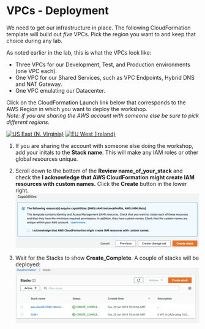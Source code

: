 # VPCs - Deployment


We need to get our infrastructure in place. The following CloudFormation template will build out _five_ VPCs. Pick the region you want to and keep that choice during any lab.

As noted earlier in the lab, this is what the VPCs look like:

- Three VPCs for our Development, Test, and Production environments (one VPC each).
- One VPC for our Shared Services, such as VPC Endpoints, Hybrid DNS and NAT Gateway.
- One VPC emulating our Datacenter.


Click on the CloudFormation Launch link below that corresponds to the AWS Region in which you want to deploy the workshop.</br> 
_Note: if you are sharing the AWS account with someone else be sure to pick different regions._

   [![US East (N. Virginia)](https://samdengler.github.io/cloudformation-launch-stack-button-svg/images/us-east-1.svg)](https://console.aws.amazon.com/cloudformation/home?region=us-east-1#/stacks/create/review?stackName=tgw&templateURL=https://aws-iberia-networking-workshop-virginia.s3.amazonaws.com/1.tgw-vpcs.yaml&param_AvailabilityZoneA=us-east-1a&param_AvailabilityZoneB=us-east-1b)
   [![EU West (Ireland)](https://samdengler.github.io/cloudformation-launch-stack-button-svg/images/eu-west-1.svg)](https://console.aws.amazon.com/cloudformation/home?region=eu-west-1#/stacks/create/review?stackName=tgw&templateURL=https://aws-iberia-networking-workshop.s3-eu-west-1.amazonaws.com/1.tgw-vpcs.yaml&param_AvailabilityZoneA=eu-west-1a&param_AvailabilityZoneB=eu-west-1b)
 

1. If you are sharing the account with someone else doing the workshop, add your initals to the **Stack name**. This will make any IAM roles or other global resources unique.

2. Scroll down to the bottom of the **Review name_of_your_stack** and check the **I acknowledge that AWS CloudFormation might create IAM resources with custom names.** Click the **Create** button in the lower right.
   ![Create Stack](../images/createStack-VPCiam.png)

3. Wait for the Stacks to show **Create_Complete**. A couple of stacks will be deployed:
   ![Stack Complete](../images/createStack-VPCComplete.png)

